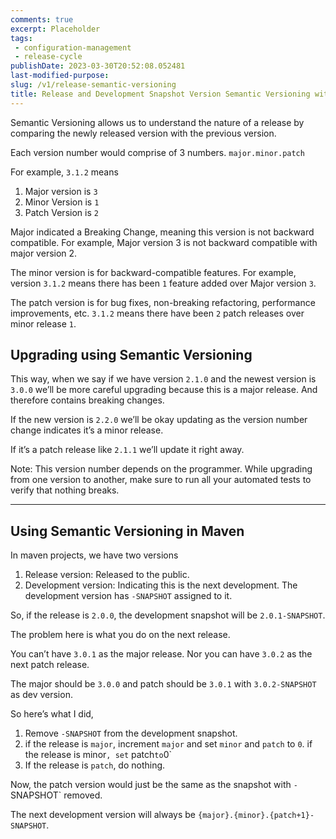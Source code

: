 ```yaml
---
comments: true
excerpt: Placeholder 
tags:
 - configuration-management
 - release-cycle
publishDate: 2023-03-30T20:52:08.052481
last-modified-purpose:
slug: /v1/release-semantic-versioning
title: Release and Development Snapshot Version Semantic Versioning with Maven
---
```


Semantic Versioning allows us to understand the nature of a release by comparing the newly released version with the previous version.

Each version number would comprise of 3 numbers. `major.minor.patch`

For example, `3.1.2` means

1. Major version is `3`
2. Minor Version is `1`
3. Patch Version is `2`

Major indicated a Breaking Change, meaning this version is not backward compatible. For example, Major version 3 is not backward compatible with major version 2.

The minor version is for backward-compatible features. For example, version `3.1.2` means there has been `1` feature added over Major version `3`.

The patch version is for bug fixes, non-breaking refactoring, performance improvements, etc. `3.1.2` means there have been `2` patch releases over minor release `1`.

## Upgrading using Semantic Versioning

This way, when we say if we have version `2.1.0` and the newest version is `3.0.0` we’ll be more careful upgrading because this is a major release. And therefore contains breaking changes.

If the new version is `2.2.0` we’ll be okay updating as the version number change indicates it’s a minor release.

If it’s a patch release like `2.1.1` we’ll update it right away.

Note: This version number depends on the programmer. While upgrading from one version to another, make sure to run all your automated tests to verify that nothing breaks.

---

## Using Semantic Versioning in Maven

In maven projects, we have two versions

1. Release version: Released to the public.
2. Development version: Indicating this is the next development. The development version has `-SNAPSHOT` assigned to it.

So, if the release is `2.0.0`, the development snapshot will be `2.0.1-SNAPSHOT`.

The problem here is what you do on the next release.

You can’t have `3.0.1` as the major release. Nor you can have `3.0.2` as the next patch release.

The major should be `3.0.0` and patch should be `3.0.1` with `3.0.2-SNAPSHOT` as dev version.

So here’s what I did,

1. Remove `-SNAPSHOT` from the development snapshot.
2. if the release is `major`, increment `major` and set `minor` and `patch` to `0`.
if the release is minor`, set` patch`to`0`
3. If the release is `patch`, do nothing.

Now, the patch version would just be the same as the snapshot with `-`SNAPSHOT` removed.

The next development version will always be `{major}.{minor}.{patch+1}-SNAPSHOT`.